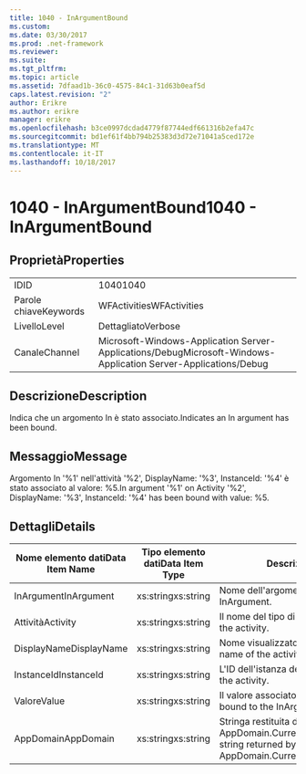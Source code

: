 ```yaml
---
title: 1040 - InArgumentBound
ms.custom: 
ms.date: 03/30/2017
ms.prod: .net-framework
ms.reviewer: 
ms.suite: 
ms.tgt_pltfrm: 
ms.topic: article
ms.assetid: 7dfaad1b-36c0-4575-84c1-31d63b0eaf5d
caps.latest.revision: "2"
author: Erikre
ms.author: erikre
manager: erikre
ms.openlocfilehash: b3ce0997dcdad4779f87744edf661316b2efa47c
ms.sourcegitcommit: bd1ef61f4bb794b25383d3d72e71041a5ced172e
ms.translationtype: MT
ms.contentlocale: it-IT
ms.lasthandoff: 10/18/2017
---
```

# <a name="1040---inargumentbound"></a><span data-ttu-id="8082d-102">1040 - InArgumentBound</span><span class="sxs-lookup"><span data-stu-id="8082d-102">1040 - InArgumentBound</span></span>
## <a name="properties"></a><span data-ttu-id="8082d-103">Proprietà</span><span class="sxs-lookup"><span data-stu-id="8082d-103">Properties</span></span>  
  
|||  
|-|-|  
|<span data-ttu-id="8082d-104">ID</span><span class="sxs-lookup"><span data-stu-id="8082d-104">ID</span></span>|<span data-ttu-id="8082d-105">1040</span><span class="sxs-lookup"><span data-stu-id="8082d-105">1040</span></span>|  
|<span data-ttu-id="8082d-106">Parole chiave</span><span class="sxs-lookup"><span data-stu-id="8082d-106">Keywords</span></span>|<span data-ttu-id="8082d-107">WFActivities</span><span class="sxs-lookup"><span data-stu-id="8082d-107">WFActivities</span></span>|  
|<span data-ttu-id="8082d-108">Livello</span><span class="sxs-lookup"><span data-stu-id="8082d-108">Level</span></span>|<span data-ttu-id="8082d-109">Dettagliato</span><span class="sxs-lookup"><span data-stu-id="8082d-109">Verbose</span></span>|  
|<span data-ttu-id="8082d-110">Canale</span><span class="sxs-lookup"><span data-stu-id="8082d-110">Channel</span></span>|<span data-ttu-id="8082d-111">Microsoft-Windows-Application Server-Applications/Debug</span><span class="sxs-lookup"><span data-stu-id="8082d-111">Microsoft-Windows-Application Server-Applications/Debug</span></span>|  
  
## <a name="description"></a><span data-ttu-id="8082d-112">Descrizione</span><span class="sxs-lookup"><span data-stu-id="8082d-112">Description</span></span>  
 <span data-ttu-id="8082d-113">Indica che un argomento In è stato associato.</span><span class="sxs-lookup"><span data-stu-id="8082d-113">Indicates an In argument has been bound.</span></span>  
  
## <a name="message"></a><span data-ttu-id="8082d-114">Messaggio</span><span class="sxs-lookup"><span data-stu-id="8082d-114">Message</span></span>  
 <span data-ttu-id="8082d-115">Argomento In '%1' nell'attività '%2', DisplayName: '%3', InstanceId: '%4' è stato associato al valore: %5.</span><span class="sxs-lookup"><span data-stu-id="8082d-115">In argument '%1' on Activity '%2', DisplayName: '%3', InstanceId: '%4' has been bound with value: %5.</span></span>  
  
## <a name="details"></a><span data-ttu-id="8082d-116">Dettagli</span><span class="sxs-lookup"><span data-stu-id="8082d-116">Details</span></span>  
  
|<span data-ttu-id="8082d-117">Nome elemento dati</span><span class="sxs-lookup"><span data-stu-id="8082d-117">Data Item Name</span></span>|<span data-ttu-id="8082d-118">Tipo elemento dati</span><span class="sxs-lookup"><span data-stu-id="8082d-118">Data Item Type</span></span>|<span data-ttu-id="8082d-119">Descrizione</span><span class="sxs-lookup"><span data-stu-id="8082d-119">Description</span></span>|  
|--------------------|--------------------|-----------------|  
|<span data-ttu-id="8082d-120">InArgument</span><span class="sxs-lookup"><span data-stu-id="8082d-120">InArgument</span></span>|<span data-ttu-id="8082d-121">xs:string</span><span class="sxs-lookup"><span data-stu-id="8082d-121">xs:string</span></span>|<span data-ttu-id="8082d-122">Nome dell'argomento In.</span><span class="sxs-lookup"><span data-stu-id="8082d-122">The name of the InArgument.</span></span>|  
|<span data-ttu-id="8082d-123">Attività</span><span class="sxs-lookup"><span data-stu-id="8082d-123">Activity</span></span>|<span data-ttu-id="8082d-124">xs:string</span><span class="sxs-lookup"><span data-stu-id="8082d-124">xs:string</span></span>|<span data-ttu-id="8082d-125">Il nome del tipo di attività.</span><span class="sxs-lookup"><span data-stu-id="8082d-125">The type name of the activity.</span></span>|  
|<span data-ttu-id="8082d-126">DisplayName</span><span class="sxs-lookup"><span data-stu-id="8082d-126">DisplayName</span></span>|<span data-ttu-id="8082d-127">xs:string</span><span class="sxs-lookup"><span data-stu-id="8082d-127">xs:string</span></span>|<span data-ttu-id="8082d-128">Nome visualizzato dell'attività.</span><span class="sxs-lookup"><span data-stu-id="8082d-128">The display name of the activity.</span></span>|  
|<span data-ttu-id="8082d-129">InstanceId</span><span class="sxs-lookup"><span data-stu-id="8082d-129">InstanceId</span></span>|<span data-ttu-id="8082d-130">xs:string</span><span class="sxs-lookup"><span data-stu-id="8082d-130">xs:string</span></span>|<span data-ttu-id="8082d-131">L'ID dell'istanza dell'attività.</span><span class="sxs-lookup"><span data-stu-id="8082d-131">The instance id of the activity.</span></span>|  
|<span data-ttu-id="8082d-132">Valore</span><span class="sxs-lookup"><span data-stu-id="8082d-132">Value</span></span>|<span data-ttu-id="8082d-133">xs:string</span><span class="sxs-lookup"><span data-stu-id="8082d-133">xs:string</span></span>|<span data-ttu-id="8082d-134">Il valore associato all'argomento In.</span><span class="sxs-lookup"><span data-stu-id="8082d-134">The value bound to the InArgument.</span></span>|  
|<span data-ttu-id="8082d-135">AppDomain</span><span class="sxs-lookup"><span data-stu-id="8082d-135">AppDomain</span></span>|<span data-ttu-id="8082d-136">xs:string</span><span class="sxs-lookup"><span data-stu-id="8082d-136">xs:string</span></span>|<span data-ttu-id="8082d-137">Stringa restituita da AppDomain.CurrentDomain.FriendlyName.</span><span class="sxs-lookup"><span data-stu-id="8082d-137">The string returned by AppDomain.CurrentDomain.FriendlyName.</span></span>|
